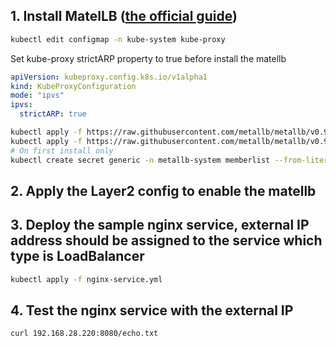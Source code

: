 ## 1. Install MatelLB ([the official guide](https://metallb.universe.tf/installation/))

```bash
kubectl edit configmap -n kube-system kube-proxy
```

Set kube-proxy strictARP property to true before install the matellb  
```yml
apiVersion: kubeproxy.config.k8s.io/v1alpha1
kind: KubeProxyConfiguration
mode: "ipvs"
ipvs:
  strictARP: true
```

```bash
kubectl apply -f https://raw.githubusercontent.com/metallb/metallb/v0.9.5/manifests/namespace.yaml
kubectl apply -f https://raw.githubusercontent.com/metallb/metallb/v0.9.5/manifests/metallb.yaml
# On first install only
kubectl create secret generic -n metallb-system memberlist --from-literal=secretkey="$(openssl rand -base64 128)"
```

## 2. Apply the Layer2 config to enable the matellb

## 3. Deploy the sample nginx service, external IP address should be assigned to the service which type is LoadBalancer
```bash
kubectl apply -f nginx-service.yml
```

## 4. Test the nginx service with the external IP
```bash
curl 192.168.28.220:8080/echo.txt
```
